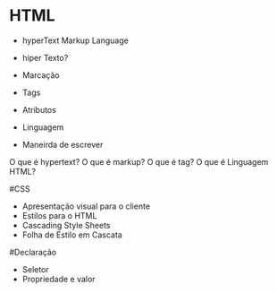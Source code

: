 # HTML
- hyperText Markup Language 

- hiper Texto? 
- Marcação 
 - Tags 
 - Atributos
- Linguagem 
 - Maneirda de escrever

 O que é hypertext?
 O que é markup? 
 O que é tag?
 O que é Linguagem HTML?  

 #CSS
 - Apresentação visual para o cliente 
 - Estilos para o HTML
 - Cascading Style Sheets
  - Folha de Estilo em Cascata

  #Declaração
- Seletor 
- Propriedade e valor 